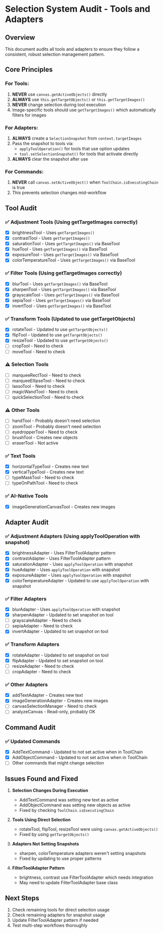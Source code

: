 # Selection System Audit - Tools and Adapters

## Overview
This document audits all tools and adapters to ensure they follow a consistent, robust selection management pattern.

## Core Principles

### For Tools:
1. **NEVER** use `canvas.getActiveObjects()` directly
2. **ALWAYS** use `this.getTargetObjects()` or `this.getTargetImages()`
3. **NEVER** change selection during tool execution
4. Image-specific tools should use `getTargetImages()` which automatically filters for images

### For Adapters:
1. **ALWAYS** create a `SelectionSnapshot` from `context.targetImages`
2. Pass the snapshot to tools via:
   - `applyToolOperation()` for tools that use option updates
   - `tool.setSelectionSnapshot()` for tools that activate directly
3. **ALWAYS** clear the snapshot after use

### For Commands:
1. **NEVER** call `canvas.setActiveObject()` when `ToolChain.isExecutingChain` is true
2. This prevents selection changes mid-workflow

## Tool Audit

### ✅ Adjustment Tools (Using getTargetImages correctly)
- [x] brightnessTool - Uses `getTargetImages()`
- [x] contrastTool - Uses `getTargetImages()`
- [x] saturationTool - Uses `getTargetImages()` via BaseTool
- [x] hueTool - Uses `getTargetImages()` via BaseTool
- [x] exposureTool - Uses `getTargetImages()` via BaseTool
- [x] colorTemperatureTool - Uses `getTargetImages()` via BaseTool

### ✅ Filter Tools (Using getTargetImages correctly)
- [x] blurTool - Uses `getTargetImages()` via BaseTool
- [x] sharpenTool - Uses `getTargetImages()` via BaseTool
- [x] grayscaleTool - Uses `getTargetImages()` via BaseTool
- [x] sepiaTool - Uses `getTargetImages()` via BaseTool
- [x] invertTool - Uses `getTargetImages()` via BaseTool

### ✅ Transform Tools (Updated to use getTargetObjects)
- [x] rotateTool - Updated to use `getTargetObjects()`
- [x] flipTool - Updated to use `getTargetObjects()`
- [x] resizeTool - Updated to use `getTargetObjects()`
- [ ] cropTool - Need to check
- [ ] moveTool - Need to check

### ⚠️ Selection Tools
- [ ] marqueeRectTool - Need to check
- [ ] marqueeEllipseTool - Need to check
- [ ] lassoTool - Need to check
- [ ] magicWandTool - Need to check
- [ ] quickSelectionTool - Need to check

### ⚠️ Other Tools
- [ ] handTool - Probably doesn't need selection
- [ ] zoomTool - Probably doesn't need selection
- [ ] eyedropperTool - Need to check
- [ ] brushTool - Creates new objects
- [ ] eraserTool - Not active

### ✅ Text Tools
- [x] horizontalTypeTool - Creates new text
- [x] verticalTypeTool - Creates new text
- [ ] typeMaskTool - Need to check
- [ ] typeOnPathTool - Need to check

### ✅ AI-Native Tools
- [x] imageGenerationCanvasTool - Creates new images

## Adapter Audit

### ✅ Adjustment Adapters (Using applyToolOperation with snapshot)
- [x] brightnessAdapter - Uses FilterToolAdapter pattern
- [x] contrastAdapter - Uses FilterToolAdapter pattern
- [x] saturationAdapter - Uses `applyToolOperation` with snapshot
- [x] hueAdapter - Uses `applyToolOperation` with snapshot
- [x] exposureAdapter - Uses `applyToolOperation` with snapshot
- [x] colorTemperatureAdapter - Updated to use `applyToolOperation` with snapshot

### ✅ Filter Adapters
- [x] blurAdapter - Uses `applyToolOperation` with snapshot
- [x] sharpenAdapter - Updated to set snapshot on tool
- [ ] grayscaleAdapter - Need to check
- [ ] sepiaAdapter - Need to check
- [x] invertAdapter - Updated to set snapshot on tool

### ✅ Transform Adapters
- [x] rotateAdapter - Updated to set snapshot on tool
- [x] flipAdapter - Updated to set snapshot on tool
- [ ] resizeAdapter - Need to check
- [ ] cropAdapter - Need to check

### ✅ Other Adapters
- [x] addTextAdapter - Creates new text
- [x] imageGenerationAdapter - Creates new images
- [ ] canvasSelectionManager - Need to check
- [ ] analyzeCanvas - Read-only, probably OK

## Command Audit

### ✅ Updated Commands
- [x] AddTextCommand - Updated to not set active when in ToolChain
- [x] AddObjectCommand - Updated to not set active when in ToolChain
- [ ] Other commands that might change selection

## Issues Found and Fixed

1. **Selection Changes During Execution**
   - AddTextCommand was setting new text as active
   - AddObjectCommand was setting new objects as active
   - Fixed by checking `ToolChain.isExecutingChain`

2. **Tools Using Direct Selection**
   - rotateTool, flipTool, resizeTool were using `canvas.getActiveObjects()`
   - Fixed by using `getTargetObjects()`

3. **Adapters Not Setting Snapshots**
   - sharpen, colorTemperature adapters weren't setting snapshots
   - Fixed by updating to use proper patterns

4. **FilterToolAdapter Pattern**
   - brightness, contrast use FilterToolAdapter which needs integration
   - May need to update FilterToolAdapter base class

## Next Steps

1. Check remaining tools for direct selection usage
2. Check remaining adapters for snapshot usage
3. Update FilterToolAdapter pattern if needed
4. Test multi-step workflows thoroughly 